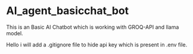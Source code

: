 # AI_agent_basicchat_bot
This is an Basic AI Chatbot which is working with GROQ-API and llama model.

Hello i will add a .gitignore file to hide api key which is present in .env file.
